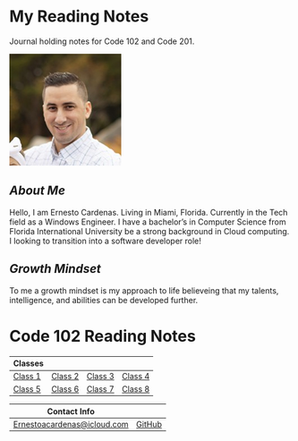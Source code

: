 # My Reading Notes

Journal holding notes for Code 102 and Code 201.

![Me](profile_picture.jpg)

## *About Me*
Hello, I am Ernesto Cardenas. Living in Miami, Florida. Currently in the Tech field as a Windows Engineer. I have a bachelor’s in Computer Science from Florida International University be a strong background in Cloud computing. I looking to transition into a software developer role!

## *Growth Mindset*
To me a growth mindset is my approach to life believeing that my talents, intelligence, and abilities can be developed further. 



# Code 102 Reading Notes

| Classes | | | |
| ----------- | ----------- |  ----------- |  ----------- |
| [Class 1](Code102__Notes/class1.md) | [Class 2](Code102__Notes/class2.md) | [Class 3](Code102__Notes/class3.md) | [Class 4](Code102__Notes/class4.md) 
| [Class 5](Code102__Notes/class5.md) | [Class 6](Code102__Notes/class6.md) |	[Class 7](Code102__Notes/class7.md) | [Class 8](Code102__Notes/class8.md) 


|Contact Info|  |
--- | --- |
|Ernestoacardenas@icloud.com| [GitHub](https://github.com/ernestocardenas)|
